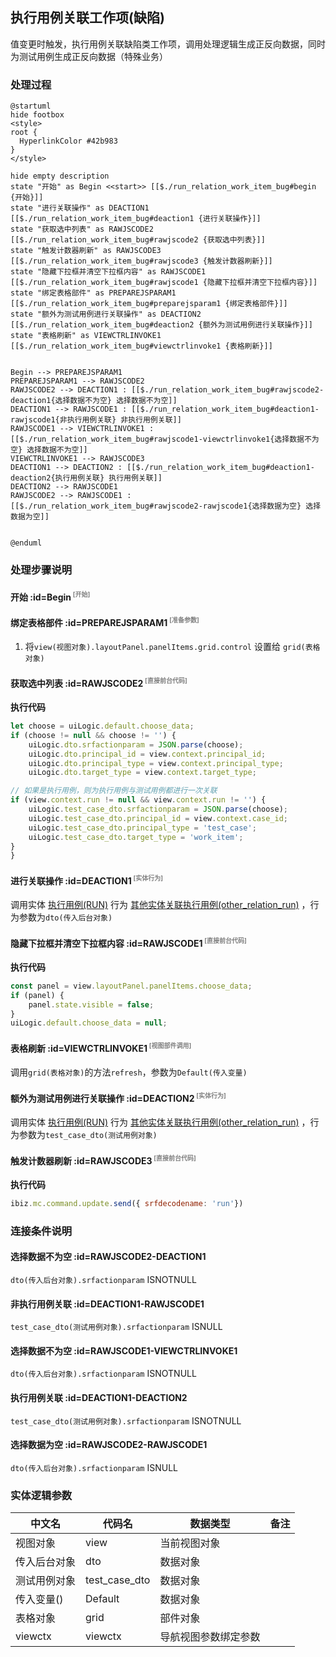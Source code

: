 ## 执行用例关联工作项(缺陷) <!-- {docsify-ignore-all} -->

   值变更时触发，执行用例关联缺陷类工作项，调用处理逻辑生成正反向数据，同时为测试用例生成正反向数据（特殊业务）

### 处理过程

```plantuml
@startuml
hide footbox
<style>
root {
  HyperlinkColor #42b983
}
</style>

hide empty description
state "开始" as Begin <<start>> [[$./run_relation_work_item_bug#begin {开始}]]
state "进行关联操作" as DEACTION1  [[$./run_relation_work_item_bug#deaction1 {进行关联操作}]]
state "获取选中列表" as RAWJSCODE2  [[$./run_relation_work_item_bug#rawjscode2 {获取选中列表}]]
state "触发计数器刷新" as RAWJSCODE3  [[$./run_relation_work_item_bug#rawjscode3 {触发计数器刷新}]]
state "隐藏下拉框并清空下拉框内容" as RAWJSCODE1  [[$./run_relation_work_item_bug#rawjscode1 {隐藏下拉框并清空下拉框内容}]]
state "绑定表格部件" as PREPAREJSPARAM1  [[$./run_relation_work_item_bug#preparejsparam1 {绑定表格部件}]]
state "额外为测试用例进行关联操作" as DEACTION2  [[$./run_relation_work_item_bug#deaction2 {额外为测试用例进行关联操作}]]
state "表格刷新" as VIEWCTRLINVOKE1  [[$./run_relation_work_item_bug#viewctrlinvoke1 {表格刷新}]]


Begin --> PREPAREJSPARAM1
PREPAREJSPARAM1 --> RAWJSCODE2
RAWJSCODE2 --> DEACTION1 : [[$./run_relation_work_item_bug#rawjscode2-deaction1{选择数据不为空} 选择数据不为空]]
DEACTION1 --> RAWJSCODE1 : [[$./run_relation_work_item_bug#deaction1-rawjscode1{非执行用例关联} 非执行用例关联]]
RAWJSCODE1 --> VIEWCTRLINVOKE1 : [[$./run_relation_work_item_bug#rawjscode1-viewctrlinvoke1{选择数据不为空} 选择数据不为空]]
VIEWCTRLINVOKE1 --> RAWJSCODE3
DEACTION1 --> DEACTION2 : [[$./run_relation_work_item_bug#deaction1-deaction2{执行用例关联} 执行用例关联]]
DEACTION2 --> RAWJSCODE1
RAWJSCODE2 --> RAWJSCODE1 : [[$./run_relation_work_item_bug#rawjscode2-rawjscode1{选择数据为空} 选择数据为空]]


@enduml
```


### 处理步骤说明

#### 开始 :id=Begin<sup class="footnote-symbol"> <font color=gray size=1>[开始]</font></sup>




#### 绑定表格部件 :id=PREPAREJSPARAM1<sup class="footnote-symbol"> <font color=gray size=1>[准备参数]</font></sup>



1. 将`view(视图对象).layoutPanel.panelItems.grid.control` 设置给  `grid(表格对象)`

#### 获取选中列表 :id=RAWJSCODE2<sup class="footnote-symbol"> <font color=gray size=1>[直接前台代码]</font></sup>



<p class="panel-title"><b>执行代码</b></p>

```javascript
let choose = uiLogic.default.choose_data;
if (choose != null && choose != '') {
    uiLogic.dto.srfactionparam = JSON.parse(choose);
    uiLogic.dto.principal_id = view.context.principal_id;
    uiLogic.dto.principal_type = view.context.principal_type;
    uiLogic.dto.target_type = view.context.target_type;

// 如果是执行用例，则为执行用例与测试用例都进行一次关联
if (view.context.run != null && view.context.run != '') {
    uiLogic.test_case_dto.srfactionparam = JSON.parse(choose);
    uiLogic.test_case_dto.principal_id = view.context.case_id;
    uiLogic.test_case_dto.principal_type = 'test_case';
    uiLogic.test_case_dto.target_type = 'work_item';
}
}
```

#### 进行关联操作 :id=DEACTION1<sup class="footnote-symbol"> <font color=gray size=1>[实体行为]</font></sup>



调用实体 [执行用例(RUN)](module/TestMgmt/run.md) 行为 [其他实体关联执行用例(other_relation_run)](module/TestMgmt/run#行为) ，行为参数为`dto(传入后台对象)`

#### 隐藏下拉框并清空下拉框内容 :id=RAWJSCODE1<sup class="footnote-symbol"> <font color=gray size=1>[直接前台代码]</font></sup>



<p class="panel-title"><b>执行代码</b></p>

```javascript
const panel = view.layoutPanel.panelItems.choose_data;
if (panel) {
    panel.state.visible = false;
}
uiLogic.default.choose_data = null;
```

#### 表格刷新 :id=VIEWCTRLINVOKE1<sup class="footnote-symbol"> <font color=gray size=1>[视图部件调用]</font></sup>



调用`grid(表格对象)`的方法`refresh`，参数为`Default(传入变量)`
#### 额外为测试用例进行关联操作 :id=DEACTION2<sup class="footnote-symbol"> <font color=gray size=1>[实体行为]</font></sup>



调用实体 [执行用例(RUN)](module/TestMgmt/run.md) 行为 [其他实体关联执行用例(other_relation_run)](module/TestMgmt/run#行为) ，行为参数为`test_case_dto(测试用例对象)`

#### 触发计数器刷新 :id=RAWJSCODE3<sup class="footnote-symbol"> <font color=gray size=1>[直接前台代码]</font></sup>



<p class="panel-title"><b>执行代码</b></p>

```javascript
ibiz.mc.command.update.send({ srfdecodename: 'run'})
```

### 连接条件说明
#### 选择数据不为空 :id=RAWJSCODE2-DEACTION1

```dto(传入后台对象).srfactionparam``` ISNOTNULL
#### 非执行用例关联 :id=DEACTION1-RAWJSCODE1

```test_case_dto(测试用例对象).srfactionparam``` ISNULL
#### 选择数据不为空 :id=RAWJSCODE1-VIEWCTRLINVOKE1

```dto(传入后台对象).srfactionparam``` ISNOTNULL
#### 执行用例关联 :id=DEACTION1-DEACTION2

```test_case_dto(测试用例对象).srfactionparam``` ISNOTNULL
#### 选择数据为空 :id=RAWJSCODE2-RAWJSCODE1

```dto(传入后台对象).srfactionparam``` ISNULL


### 实体逻辑参数

|    中文名   |    代码名    |  数据类型      |备注 |
| --------| --------| --------  | --------   |
|视图对象|view|当前视图对象||
|传入后台对象|dto|数据对象||
|测试用例对象|test_case_dto|数据对象||
|传入变量(<i class="fa fa-check"/></i>)|Default|数据对象||
|表格对象|grid|部件对象||
|viewctx|viewctx|导航视图参数绑定参数||
